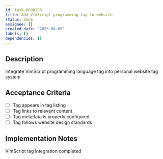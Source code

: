 ```yaml
---
id: task-0000258
title: Add VimScript programming tag to website
status: Done
assignee: []
created_date: '2025-08-05'
labels: []
dependencies: []
---
```


## Description

Integrate VimScript programming language tag into personal website tag system

## Acceptance Criteria

- [ ] Tag appears in tag listing
- [ ] Tag links to relevant content
- [ ] Tag metadata is properly configured
- [ ] Tag follows website design standards

## Implementation Notes

VimScript tag integration completed
